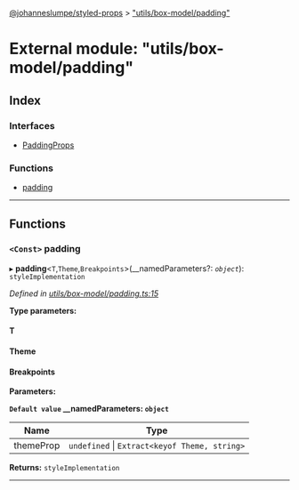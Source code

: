 [@johanneslumpe/styled-props](../README.md) > ["utils/box-model/padding"](../modules/_utils_box_model_padding_.md)

# External module: "utils/box-model/padding"

## Index

### Interfaces

* [PaddingProps](../interfaces/_utils_box_model_padding_.paddingprops.md)

### Functions

* [padding](_utils_box_model_padding_.md#padding)

---

## Functions

<a id="padding"></a>

### `<Const>` padding

▸ **padding**<`T`,`Theme`,`Breakpoints`>(__namedParameters?: *`object`*): `styleImplementation`

*Defined in [utils/box-model/padding.ts:15](https://github.com/johanneslumpe/styled-props/blob/8e709f1/src/utils/box-model/padding.ts#L15)*

**Type parameters:**

#### T 
#### Theme 
#### Breakpoints 
**Parameters:**

**`Default value` __namedParameters: `object`**

| Name | Type |
| ------ | ------ |
| themeProp | `undefined` \| `Extract<keyof Theme, string>` |

**Returns:** `styleImplementation`

___

